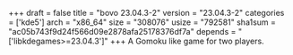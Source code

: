 +++
draft = false
title = "bovo 23.04.3-2"
version = "23.04.3-2"
categories = ['kde5']
arch = "x86_64"
size = "308076"
usize = "792581"
sha1sum = "ac05b743f9d24f566d09e2878afa25178376df7a"
depends = "['libkdegames>=23.04.3']"
+++
A Gomoku like game for two players.